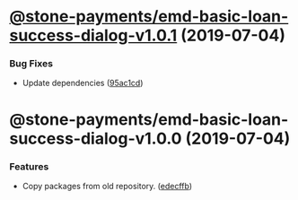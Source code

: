 # [@stone-payments/emd-basic-loan-success-dialog-v1.0.1](https://github.com/stone-payments/emerald-web-framework/compare/@stone-payments/emd-basic-loan-success-dialog-v1.0.0...@stone-payments/emd-basic-loan-success-dialog-v1.0.1) (2019-07-04)


### Bug Fixes

* Update dependencies ([95ac1cd](https://github.com/stone-payments/emerald-web-framework/commit/95ac1cd))

# @stone-payments/emd-basic-loan-success-dialog-v1.0.0 (2019-07-04)


### Features

* Copy packages from old repository. ([edecffb](https://github.com/stone-payments/emerald-web-framework/commit/edecffb))
